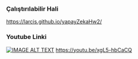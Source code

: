 ### Çalıştırılabilir Hali
https://larcis.github.io/yapayZekaHw2/

### Youtube Linki
[![IMAGE ALT TEXT](http://img.youtube.com/vi/xgL5-hbCaCQ/0.jpg)](https://youtu.be/xgL5-hbCaCQ "Yapay Zeka - Genetik Algoritma - Labirent Çözme")
https://youtu.be/xgL5-hbCaCQ

